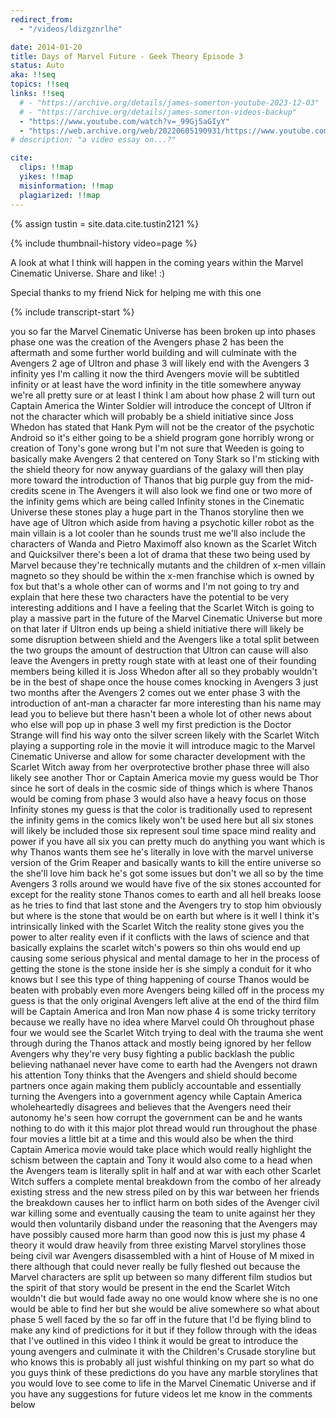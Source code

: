 ```yaml
---
redirect_from:
  - "/videos/ldizgznrlhe"

date: 2014-01-20
title: Days of Marvel Future - Geek Theory Episode 3
status: Auto
aka: !!seq
topics: !!seq
links: !!seq
  # - "https://archive.org/details/james-somerton-youtube-2023-12-03"
  # - "https://archive.org/details/james-somerton-videos-backup"
  - "https://www.youtube.com/watch?v=_99Gj5aGIyY"
  - "https://web.archive.org/web/20220605190931/https://www.youtube.com/watch?v=ldiZgzNRlHE"
# description: "a video essay on...?"

cite:
  clips: !!map
  yikes: !!map
  misinformation: !!map
  plagiarized: !!map
---
```

{% assign tustin = site.data.cite.tustin2121 %}

<compare>
{% include thumbnail-history video=page %}
<credits class="desc">

A look at what I think will happen in the coming years within the Marvel Cinematic Universe. Share and like! :)

Special thanks to my friend Nick for helping me with this one

</credits>
</compare>

{% include transcript-start %}

you so far the Marvel Cinematic Universe has been broken up into phases phase
one was the creation of the Avengers phase 2 has been the aftermath and some
further world building and will culminate with the Avengers 2 age of Ultron and
phase 3 will likely end with the Avengers 3 infinity yes I'm calling it now the
third Avengers movie will be subtitled infinity or at least have the word
infinity in the title somewhere anyway we're all pretty sure or at least I think
I am about how phase 2 will turn out Captain America the Winter Soldier will
introduce the concept of Ultron if not the character which will probably be a
shield initiative since Joss Whedon has stated that Hank Pym will not be the
creator of the psychotic Android so it's either going to be a shield program
gone horribly wrong or creation of Tony's gone wrong but I'm not sure that
Weeden is going to basically make Avengers 2 that centered on Tony Stark so I'm
sticking with the shield theory for now anyway guardians of the galaxy will then
play more toward the introduction of Thanos that big purple guy from the
mid-credits scene in The Avengers it will also look we find one or two more of
the infinity gems which are being called Infinity stones in the Cinematic
Universe these stones play a huge part in the Thanos storyline then we have age
of Ultron which aside from having a psychotic killer robot as the main villain
is a lot cooler than he sounds trust me we'll also include the characters of
Wanda and Pietro Maximoff also known as the Scarlet Witch and Quicksilver
there's been a lot of drama that these two being used by Marvel because they're
technically mutants and the children of x-men villain magneto so they should be
within the x-men franchise which is owned by fox but that's a whole other can of
worms and I'm not going to try and explain that here these two characters have
the potential to be very interesting additions and I have a feeling that the
Scarlet Witch is going to play a massive part in the future of the Marvel
Cinematic Universe but more on that later if Ultron ends up being a shield
initiative there will likely be some disruption between shield and the Avengers
like a total split between the two groups the amount of destruction that Ultron
can cause will also leave the Avengers in pretty rough state with at least one
of their founding members being killed it is Joss Whedon after all so they
probably wouldn't be in the best of shape once the house comes knocking in
Avengers 3 just two months after the Avengers 2 comes out we enter phase 3 with
the introduction of ant-man a character far more interesting than his name may
lead you to believe but there hasn't been a whole lot of other news about who
else will pop up in phase 3 well my first prediction is the Doctor Strange will
find his way onto the silver screen likely with the Scarlet Witch playing a
supporting role in the movie it will introduce magic to the Marvel Cinematic
Universe and allow for some character development with the Scarlet Witch away
from her overprotective brother phase three will also likely see another Thor or
Captain America movie my guess would be Thor since he sort of deals in the
cosmic side of things which is where Thanos would be coming from phase 3 would
also have a heavy focus on those Infinity stones my guess is that the color is
traditionally used to represent the infinity gems in the comics likely won't be
used here but all six stones will likely be included those six represent soul
time space mind reality and power if you have all six you can pretty much do
anything you want which is why Thanos wants them see he's literally in love with
the marvel universe version of the Grim Reaper and basically wants to kill the
entire universe so the she'll love him back he's got some issues but don't we
all so by the time Avengers 3 rolls around we would have five of the six stones
accounted for except for the reality stone Thanos comes to earth and all hell
breaks loose as he tries to find that last stone and the Avengers try to stop
him obviously but where is the stone that would be on earth but where is it well
I think it's intrinsically linked with the Scarlet Witch the reality stone gives
you the power to alter reality even if it conflicts with the laws of science and
that basically explains the scarlet witch's powers so thin ohs would end up
causing some serious physical and mental damage to her in the process of getting
the stone is the stone inside her is she simply a conduit for it who knows but I
see this type of thing happening of course Thanos would be beaten with probably
even more Avengers being killed off in the process my guess is that the only
original Avengers left alive at the end of the third film will be Captain
America and Iron Man now phase 4 is some tricky territory because we really have
no idea where Marvel could Oh throughout phase four we would see the Scarlet
Witch trying to deal with the trauma she went through during the Thanos attack
and mostly being ignored by her fellow Avengers why they're very busy fighting a
public backlash the public believing nathanael never have come to earth had the
Avengers not drawn his attention Tony thinks that the Avengers and shield should
become partners once again making them publicly accountable and essentially
turning the Avengers into a government agency while Captain America
wholeheartedly disagrees and believes that the Avengers need their autonomy he's
seen how corrupt the government can be and he wants nothing to do with it this
major plot thread would run throughout the phase four movies a little bit at a
time and this would also be when the third Captain America movie would take
place which would really highlight the schism between the captain and Tony it
would also come to a head when the Avengers team is literally split in half and
at war with each other Scarlet Witch suffers a complete mental breakdown from
the combo of her already existing stress and the new stress piled on by this war
between her friends the breakdown causes her to inflict harm on both sides of
the Avenger civil war killing some and eventually causing the team to unite
against her they would then voluntarily disband under the reasoning that the
Avengers may have possibly caused more harm than good now this is just my phase
4 theory it would draw heavily from three existing Marvel storylines those being
civil war Avengers disassembled with a hint of House of M mixed in there
although that could never really be fully fleshed out because the Marvel
characters are split up between so many different film studios but the spirit of
that story would be present in the end the Scarlet Witch wouldn't die but would
fade away no one would know where she is no one would be able to find her but
she would be alive somewhere so what about phase 5 well faced by the so far off
in the future that I'd be flying blind to make any kind of predictions for it
but if they follow through with the ideas that I've outlined in this video I
think it would be great to introduce the young avengers and culminate it with
the Children's Crusade storyline but who knows this is probably all just wishful
thinking on my part so what do you guys think of these predictions do you have
any marble storylines that you would love to see come to life in the Marvel
Cinematic Universe and if you have any suggestions for future videos let me know
in the comments below